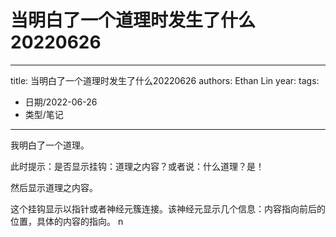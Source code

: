 # 当明白了一个道理时发生了什么20220626


---
title: 当明白了一个道理时发生了什么20220626
authors: Ethan Lin
year:
tags:
  - 日期/2022-06-26 
  - 类型/笔记 
---


  

  

我明白了一个道理。

  

此时提示：是否显示挂钩：道理之内容？或者说：什么道理？是！

  

然后显示道理之内容。

  

这个挂钩显示以指针或者神经元簇连接。该神经元显示几个信息：内容指向前后的位置，具体的内容的指向。
n
